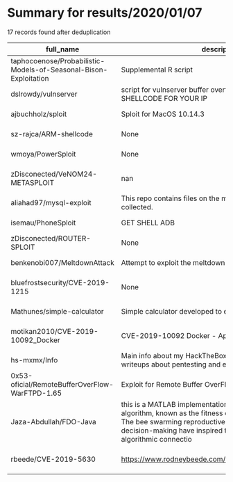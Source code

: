
# Summary for results/2020/01/07
    
17 records found after deduplication

| full_name | description | html_url | matched_list | matched_count | pushed_at | size | stargazers_count | language | forks_count | vul_ids |
|------------------------------------------------------------------|------------------------------------------------------------------------------------------------------------------------------------------------------------------------------------------------------------------------------------------------------------------|-------------------------------------------------------------------------------------|----------------------------------|-----------------|---------------------------|--------|--------------------|--------------|---------------|--------------------|
| taphocoenose/Probabilistic-Models-of-Seasonal-Bison-Exploitation | Supplemental R script | https://github.com/taphocoenose/Probabilistic-Models-of-Seasonal-Bison-Exploitation | ['exploit'] | 1 | 2020-01-07 22:01:01+00:00 | 1312 | 1 | R | 0 | [] |
| dslrowdy/vulnserver | script for vulnserver buffer overflow - MUST CHANGE SHELLCODE FOR YOUR IP | https://github.com/dslrowdy/vulnserver | ['shellcode'] | 1 | 2020-01-07 14:02:43+00:00 | 10 | 0 | Python | 0 | [] |
| ajbuchholz/sploit | Sploit for MacOS 10.14.3 | https://github.com/ajbuchholz/sploit | ['sploit'] | 1 | 2020-01-07 19:41:41+00:00 | 7 | 0 | Objective-C | 0 | [] |
| sz-rajca/ARM-shellcode | None | https://github.com/sz-rajca/ARM-shellcode | ['shellcode'] | 1 | 2020-01-07 18:29:38+00:00 | 1 | 0 | Assembly | 0 | [] |
| wmoya/PowerSploit | None | https://github.com/wmoya/PowerSploit | ['sploit'] | 1 | 2020-01-07 15:11:31+00:00 | 2 | 1 | | 0 | [] |
| zDisconected/VeNOM24-METASPLOIT | nan | https://github.com/zDisconected/VeNOM24-METASPLOIT | ['metasploit module OR payload'] | 1 | 2020-01-07 15:01:53+00:00 | 1 | 1 | Shell | 0 | [] |
| aliahad97/mysql-exploit | This repo contains files on the my-sql attack that I have collected. | https://github.com/aliahad97/mysql-exploit | ['exploit'] | 1 | 2020-01-07 10:12:48+00:00 | 19 | 0 | Python | 0 | [] |
| isemau/PhoneSploit | GET SHELL ADB | https://github.com/isemau/PhoneSploit | ['sploit'] | 1 | 2020-01-07 05:21:42+00:00 | 9826 | 0 | Python | 1 | [] |
| zDisconected/ROUTER-SPLOIT | None | https://github.com/zDisconected/ROUTER-SPLOIT | ['sploit'] | 1 | 2020-01-07 03:37:05+00:00 | 2 | 0 | | 0 | [] |
| benkenobi007/MeltdownAttack | Attempt to exploit the meltdown attack | https://github.com/benkenobi007/MeltdownAttack | ['exploit'] | 1 | 2020-01-07 07:16:16+00:00 | 11159 | 0 | C | 0 | [] |
| bluefrostsecurity/CVE-2019-1215 | None | https://github.com/bluefrostsecurity/CVE-2019-1215 | ['cve-2'] | 1 | 2020-01-07 14:29:45+00:00 | 10 | 137 | C++ | 44 | ['CVE-2019-1215'] |
| Mathunes/simple-calculator | Simple calculator developed to exploit JavaScript features | https://github.com/Mathunes/simple-calculator | ['exploit'] | 1 | 2020-01-07 01:47:58+00:00 | 11 | 0 | JavaScript | 0 | [] |
| motikan2010/CVE-2019-10092_Docker | CVE-2019-10092 Docker - Apache HTTP Server | https://github.com/motikan2010/CVE-2019-10092_Docker | ['cve-2'] | 1 | 2020-01-07 03:22:20+00:00 | 8 | 1 | Dockerfile | 1 | ['CVE-2019-10092'] |
| hs-mxmx/Info | Main info about my HackTheBox rooted machines, kali tools, writeups about pentesting and exploits | https://github.com/hs-mxmx/Info | ['exploit'] | 1 | 2020-01-07 17:00:24+00:00 | 45 | 0 | Python | 0 | [] |
| 0x53-oficial/RemoteBufferOverFlow-WarFTPD-1.65 | Exploit for Remote Buffer OverFlow in WarFTPD-1.65 | https://github.com/0x53-oficial/RemoteBufferOverFlow-WarFTPD-1.65 | ['exploit'] | 1 | 2020-01-07 00:03:19+00:00 | 13 | 2 | Python | 0 | [] |
| Jaza-Abdullah/FDO-Java | this is a MATLAB implementation of a novel swarm intelligent algorithm, known as the fitness dependent optimizer (FDO). The bee swarming reproductive process and their collective decision-making have inspired this algorithm; it has no algorithmic connectio | https://github.com/Jaza-Abdullah/FDO-Java | ['exploit'] | 1 | 2020-01-07 10:24:50+00:00 | 25 | 3 | Java | 2 | [] |
| rbeede/CVE-2019-5630 | https://www.rodneybeede.com/curriculum%20vitae/bio.html | https://github.com/rbeede/CVE-2019-5630 | ['cve-2'] | 1 | 2020-01-07 19:44:17+00:00 | 2 | 0 | ActionScript | 0 | ['CVE-2019-5630'] |

